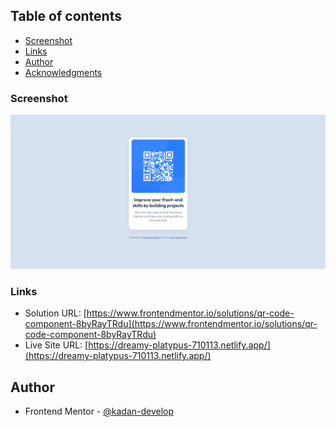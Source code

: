 ## Table of contents

- [Screenshot](#screenshot)
- [Links](#links)
- [Author](#author)
- [Acknowledgments](#acknowledgments)

### Screenshot

![](images/screenshot.png)

### Links

- Solution URL: [https://www.frontendmentor.io/solutions/qr-code-component-8byRayTRdu](https://www.frontendmentor.io/solutions/qr-code-component-8byRayTRdu)
- Live Site URL: [https://dreamy-platypus-710113.netlify.app/](https://dreamy-platypus-710113.netlify.app/)

## Author

- Frontend Mentor - [@kadan-develop](https://www.frontendmentor.io/profile/kadan-develop)
